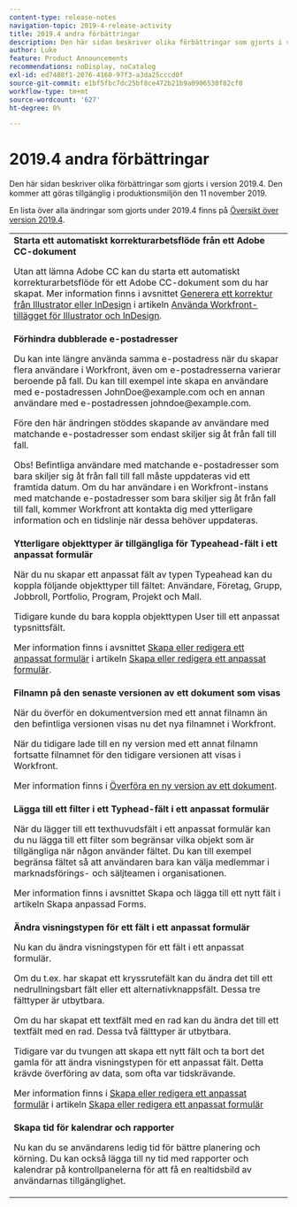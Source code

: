 ```yaml
---
content-type: release-notes
navigation-topic: 2019-4-release-activity
title: 2019.4 andra förbättringar
description: Den här sidan beskriver olika förbättringar som gjorts i version 2019.4. Den kommer att göras tillgänglig i produktionsmiljön den 11 november 2019.
author: Luke
feature: Product Announcements
recommendations: noDisplay, noCatalog
exl-id: ed7488f1-2076-4160-97f3-a3da25cccd0f
source-git-commit: e1bf5fbc7dc25bf8ce472b21b9a0906530f82cf0
workflow-type: tm+mt
source-wordcount: '627'
ht-degree: 0%

---
```


# 2019.4 andra förbättringar

Den här sidan beskriver olika förbättringar som gjorts i version 2019.4. Den kommer att göras tillgänglig i produktionsmiljön den 11 november 2019.

En lista över alla ändringar som gjorts under 2019.4 finns på [Översikt över version 2019.4](../../../../product-announcements/product-releases/quarterly-release-archive/2019.4-release-activity/2019-4-release-activity-overview.md).

<table style="table-layout:auto"> 
 <col> 
 <tbody> 
  <tr> 
   <td> <strong>Starta ett automatiskt korrekturarbetsflöde från ett Adobe CC-dokument</strong> <p>Utan att lämna Adobe CC kan du starta ett automatiskt korrekturarbetsflöde för ett Adobe CC-dokument som du har skapat. Mer information finns i avsnittet <a href="../../../../documents/workfront-for-adobe-creative-cloud/use-wf-adobe-cc.md#generate" class="MCXref xref" xrefformat="{para}">Generera ett korrektur från Illustrator eller InDesign</a> i artikeln <a href="../../../../documents/workfront-for-adobe-creative-cloud/use-wf-adobe-cc.md" class="MCXref xref" xrefformat="{para}">Använda Workfront-tillägget för Illustrator och InDesign</a>.</p> </td> 
  </tr> 
  <!--
   <tr data-mc-conditions="QuicksilverOrClassic.Draft mode"> 
    <td><strong>Workfront G Suite add-on</strong> <p>Now you can manage Workfront objects directly from Gmail, Google Calendar, and Google Drive.</p> <p>When you open a Workfront notification email, instantly view all information about the associated object and take actions, such as reviewing content or updating a status, without leaving your Inbox.</p> <p>When you open a non-Workfront email:</p> 
     <ul> 
      <li>Convert it into a task or issue.</li> 
      <li>Associate it with a project.</li> 
      <li>Assign it as a work item.</li> 
      <li>Add it to a work item as an update.</li> 
      <li>Upload its attachments to Workfront.</li> 
     </ul> <p>Manage Workfront objects without leaving G Suite:</p> 
     <ul> 
      <li>Post updates and replies to comments.</li> 
      <li>View and manage documents associated with a task or issue.</li> 
     </ul> <p>Access and work with object details:</p> 
     <ul> 
      <li>Read the description</li> 
      <li>View the parent object</li> 
      <li>Change the status</li> 
      <li>Access custom data</li> 
      <li>Mark it as complete.</li> 
     </ul> <p>And access your Workfront Home content, including tasks, issues, approvals, and access requests, without leaving G Suite.</p> <p>For more information, see <a href="../../../../workfront-integrations-and-apps/workfront-for-g-suite/workfront-for-gsuite.md" class="MCXref xref" xrefformat="{para}">Adobe Workfront for G Suite</a>.</p> </td> 
   </tr>
  --> 
  <tr> 
   <td> <strong>Förhindra dubblerade e-postadresser</strong> <p>Du kan inte längre använda samma e-postadress när du skapar flera användare i Workfront, även om e-postadresserna varierar beroende på fall. Du kan till exempel inte skapa en användare med e-postadressen JohnDoe@example.com och en annan användare med e-postadressen johndoe@example.com. </p> <p>Före den här ändringen stöddes skapande av användare med matchande e-postadresser som endast skiljer sig åt från fall till fall. </p> <p>Obs! Befintliga användare med matchande e-postadresser som bara skiljer sig åt från fall till fall måste uppdateras vid ett framtida datum. Om du har användare i en Workfront-instans med matchande e-postadresser som bara skiljer sig åt från fall till fall, kommer Workfront att kontakta dig med ytterligare information och en tidslinje när dessa behöver uppdateras.</p> </td> 
  </tr> 
  <tr> 
   <td> 
    <div> 
     <strong>Ytterligare objekttyper är tillgängliga för Typeahead-fält i ett anpassat formulär</strong> 
     <p>När du nu skapar ett anpassat fält av typen Typeahead kan du koppla följande objekttyper till fältet: Användare, Företag, Grupp, Jobbroll, Portfolio, Program, Projekt och Mall.</p> 
     <p>Tidigare kunde du bara koppla objekttypen User till ett anpassat typsnittsfält.</p> 
     <p>Mer information finns i avsnittet <a href="../../../../administration-and-setup/customize-workfront/create-manage-custom-forms/create-or-edit-a-custom-form.md#create" class="MCXref xref" xrefformat="{para}">Skapa eller redigera ett anpassat formulär</a> i artikeln <a href="../../../../administration-and-setup/customize-workfront/create-manage-custom-forms/create-or-edit-a-custom-form.md" class="MCXref xref" xrefformat="{para}">Skapa eller redigera ett anpassat formulär</a>.</p> 
    </div> </td> 
  </tr> 
  <tr> 
   <td> <strong>Filnamn på den senaste versionen av ett dokument som visas</strong> <p>När du överför en dokumentversion med ett annat filnamn än den befintliga versionen visas nu det nya filnamnet i Workfront.</p> <p>När du tidigare lade till en ny version med ett annat filnamn fortsatte filnamnet för den tidigare versionen att visas i Workfront.</p> <p>Mer information finns i <a href="../../../../documents/managing-documents/upload-new-document-version.md" class="MCXref xref" xrefformat="{para}">Överföra en ny version av ett dokument</a>.</p> </td> 
  </tr> 
  <tr> 
   <td> <strong>Lägga till ett filter i ett Typhead-fält i ett anpassat formulär</strong> <p>När du lägger till ett texthuvudsfält i ett anpassat formulär kan du nu lägga till ett filter som begränsar vilka objekt som är tillgängliga när någon använder fältet. Du kan till exempel begränsa fältet så att användaren bara kan välja medlemmar i marknadsförings- och säljteamen i organisationen.</p> <p>Mer information finns i avsnittet Skapa och lägga till ett nytt fält i artikeln Skapa anpassad Forms.</p> </td> 
  </tr> 
  <tr> 
   <td> 
    <div> 
     <strong>Ändra visningstypen för ett fält i ett anpassat formulär</strong> 
     <p>Nu kan du ändra visningstypen för ett fält i ett anpassat formulär.</p> 
     <p>Om du t.ex. har skapat ett kryssrutefält kan du ändra det till ett nedrullningsbart fält eller ett alternativknappsfält. Dessa tre fälttyper är utbytbara.</p> 
     <p>Om du har skapat ett textfält med en rad kan du ändra det till ett textfält med en rad. Dessa två fälttyper är utbytbara.</p> 
     <p>Tidigare var du tvungen att skapa ett nytt fält och ta bort det gamla för att ändra visningstypen för ett anpassat fält. Detta krävde överföring av data, som ofta var tidskrävande.</p> 
     <p>Mer information finns i <a href="../../../../administration-and-setup/customize-workfront/create-manage-custom-forms/create-or-edit-a-custom-form.md#create" class="MCXref xref" xrefformat="{para}">Skapa eller redigera ett anpassat formulär</a> i artikeln <a href="../../../../administration-and-setup/customize-workfront/create-manage-custom-forms/create-or-edit-a-custom-form.md" class="MCXref xref" xrefformat="{para}">Skapa eller redigera ett anpassat formulär</a></p> 
    </div> </td> 
  </tr> 
  <tr> 
   <td> 
    <div> 
     <strong>Skapa tid för kalendrar och rapporter</strong> 
     <p>Nu kan du se användarens ledig tid för bättre planering och körning. Du kan också lägga till ny tid med rapporter och kalendrar på kontrollpanelerna för att få en realtidsbild av användarnas tillgänglighet.</p> 
    </div> </td> 
  </tr> 
 </tbody> 
</table>
